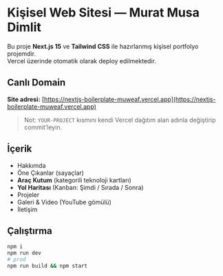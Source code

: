 # Kişisel Web Sitesi — Murat Musa Dimlit

Bu proje **Next.js 15** ve **Tailwind CSS** ile hazırlanmış kişisel portfolyo projemdir.  
Vercel üzerinde otomatik olarak deploy edilmektedir.

## Canlı Domain

**Site adresi:** [https://nextjs-boilerplate-muweaf.vercel.app](https://nextjs-boilerplate-muweaf.vercel.app)


> Not: `YOUR-PROJECT` kısmını kendi Vercel dağıtım alan adınla değiştirip commit’leyin.

## İçerik

- Hakkımda
- Öne Çıkanlar (sayaçlar)
- **Araç Kutum** (kategorili teknoloji kartları)
- **Yol Haritası** (Kanban: Şimdi / Sırada / Sonra)
- Projeler
- Galeri & Video (YouTube gömülü)
- İletişim

## Çalıştırma

```bash
npm i
npm run dev
# prod
npm run build && npm start
